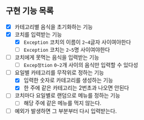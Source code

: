 ## 구현 기능 목록

- [x] 카테고리별 음식을 초기화하는 기능
- [x] 코치를 입력받는 기능
  - [x] `Exception` 코치의 이름이 `2~4`글자 사이여야한다
  - [ ] `Exception` 코치는 `2~5`명 사이여야한다
- [ ] 코치에게 못먹는 음식을 입력받는 기능
  - [ ] `Excep정tion` `0~2`개 사이의 음식만 입력할 수 있다성
- [ ] 요일별 카테고리를 무작위로 정하는 기능
  - [x] 입력한 숫자로 카테고리를 생성하는 기능 
  - [x] 한 주에 같은 카테고리는 2번초과 나오면 안된다
- [ ] 코치마다 요일별로 랜덤으로 메뉴를 정하는 기능
  - [ ] 해당 주에 같은 메뉴를 먹지 않는다.
- [ ] 예외가 발생하면 그 부분부터 다시 입력받는다.
